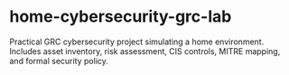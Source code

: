 # home-cybersecurity-grc-lab
Practical GRC cybersecurity project simulating a home environment. Includes asset inventory, risk assessment, CIS controls, MITRE mapping, and formal security policy.
